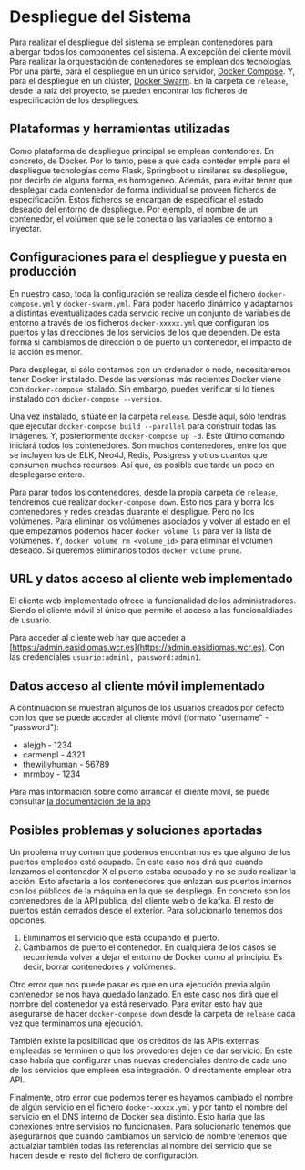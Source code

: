 # Despliegue del Sistema
Para realizar el despliegue del sistema se emplean contenedores para albergar todos los componentes del sistema. A excepción del cliente móvil. Para realizar la orquestación de contenedores se emplean dos tecnologías. Por una parte, para el despliegue en un único servidor, [Docker Compose](https://docs.docker.com/compose/). Y, para el despliegue en un clúster, [Docker Swarm](https://docs.docker.com/engine/swarm/). En la carpeta de `release`, desde la raíz del proyecto, se pueden encontrar los ficheros de especificación de los despliegues.

## Plataformas y herramientas utilizadas
Como plataforma de despliegue principal se emplean contendores. En concreto, de Docker. Por lo tanto, pese a que cada conteder emplé para el despliegue tecnologías como Flask, Springboot u similares su despliegue, por decirlo de alguna forma, es homogéneo. Además, para evitar tener que desplegar cada contenedor de forma individual se proveen ficheros de especificación. Estos ficheros se encargan de especificar el estado deseado del entorno de despliegue. Por ejemplo, el nombre de un contenedor, el volúmen que se le conecta o las variables de entorno a inyectar.

## Configuraciones para el despliegue y puesta en producción
En nuestro caso, toda la configuración se realiza desde el fichero `docker-compose.yml` y `docker-swarm.yml`.  Para poder hacerlo dinámico y adaptarnos a distintas eventualizades cada servicio recive un conjunto de variables de entorno a través de los ficheros `docker-xxxxx.yml` que configuran los puertos y las direcciones de los servicios de los que dependen. De esta forma si cambiamos de dirección o de puerto un contenedor, el impacto de la acción es menor.

Para desplegar, si sólo contamos con un ordenador o nodo, necesitaremos tener Docker instalado. Desde las versionas más recientes Docker viene con `docker-compose` istalado. Sin embargo, puedes verificar si lo tienes instalado con `docker-compose --version`.

Una vez instalado, sitúate en la carpeta `release`. Desde aquí, sólo tendrás que ejecutar `docker-compose build --parallel` para construir todas las imágenes. Y, posteriormente `docker-compose up -d`. Este último comando iniciará todos los contenedores. Son muchos contenedores, entre los que se incluyen los de ELK, Neo4J, Redis, Postgress y otros cuantos que consumen muchos recursos. Así que, es posible que tarde un poco en desplegarse entero.

Para parar todos los contenedores, desde la propia carpeta de `release`, tendremos que realizar `docker-compose down`. Esto nos para y borra los contenedores y redes creadas duarante el despligue. Pero no los volúmenes. Para eliminar los volúmenes asociados y volver al estado en el que empezamos podemos hacer `docker volume ls` para ver la lista de volúmenes. Y, `docker volume rm <volume_id>` para eliminar el volúmen deseado. Si queremos eliminarlos todos `docker volume prune`. 

## URL y datos acceso al cliente web implementado

El cliente web implementado ofrece la funcionalidad de los administradores. Siendo el cliente móvil el único que permite el acceso a las funcionaldiades de usuario.

Para acceder al cliente web hay que acceder a [https://admin.easidiomas.wcr.es](https://admin.easidiomas.wcr.es). Con las credenciales `usuario:admin1, password:admin1`.

## Datos acceso al cliente móvil implementado
A continuacion se muestran algunos de los usuarios creados por defecto con los que se puede acceder al cliente móvil (formato "username" - "password"):
* alejgh - 1234
* carmenpl - 4321
* thewillyhuman - 56789
* mrmboy - 1234

Para más información sobre como arrancar el cliente móvil, se puede consultar [la documentación de la app]("./0307-Cliente-movil.md")

## Posibles problemas y soluciones aportadas
Un problema muy comun que podemos encontrarnos es que alguno de los puertos empledos esté ocupado. En este caso nos dirá que cuando lanzamos el contenedor X el puerto estaba ocupado y no se pudo realizar la acción. Esto afectaría a los contenedores que enlazan sus puertos internos con los públicos de la máquina en la que se despliega. En concreto son los contenedores de la API pública, del cliente web o de kafka. El resto de puertos están cerrados desde el exterior. Para solucionarlo tenemos dos opciones.
   1. Eliminamos el servicio que está ocupando el puerto.
   2. Cambiamos de puerto el contenedor.
En cualquiera de los casos se recomienda volver a dejar el entorno de Docker como al principio. Es decir, borrar contenedores y volúmenes.

Otro error que nos puede pasar es que en una ejecución previa algún contenedor se nos haya quedado lanzado. En este caso nos dirá que el nombre del contenedor ya está reservado. Para evitar esto hay que asegurarse de hacer `docker-compose down` desde la carpeta de `release` cada vez que terminamos una ejecución.

También existe la posibilidad que los créditos de las APIs externas empleadas se terminen o que los provedores dejen de dar servicio. En este caso habría que configurar unas nuevas credenciales dentro de cada uno de los servicios que empleen esa integración. O directamente emplear otra API.

Finalmente, otro error que podemos tener es hayamos cambiado el nombre de algún servicio en el fichero `docker-xxxxx.yml` y por tanto el nombre del servicio en el DNS interno de Docker sea distinto. Esto haría que las conexiones entre servisios no funcionasen. Para solucionarlo tenemos que asegurarnos que cuando cambiamos un servicio de nombre tenemos que actualziar también todas las referencias al nombre del servicio que se hacen desde el resto del fichero de configuración.
